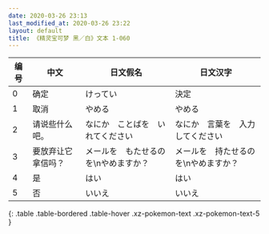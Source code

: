 ```yaml
---
date: 2020-03-26 23:13
last_modified_at: 2020-03-26 23:22
layout: default
title: 《精灵宝可梦 黑／白》文本 1-060
---
```

| 编号 | 中文 | 日文假名 | 日文汉字 |
| ---- | ---- | ---- | --- |
| 0 | 确定 | けってい | 決定 |
| 1 | 取消 | やめる | やめる |
| 2 | 请说些什么吧。 | なにか　ことばを　いれてください | なにか　言葉を　入力してください |
| 3 | 要放弃让它拿信吗？ | メールを　もたせるのを\nやめますか？ | メールを　持たせるのを\nやめますか？ |
| 4 | 是 | はい | はい |
| 5 | 否 | いいえ | いいえ |
{: .table .table-bordered .table-hover .xz-pokemon-text .xz-pokemon-text-5 }